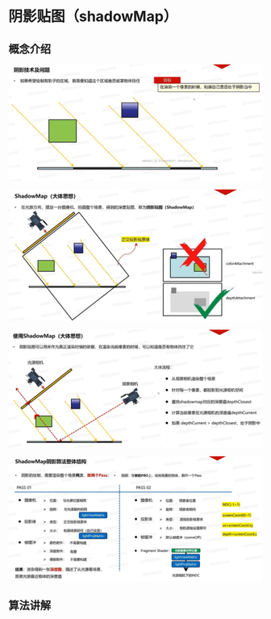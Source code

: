 # 阴影贴图（shadowMap）

## 概念介绍

![输入图片说明](/imgs/2025-02-24/Xystxk4pUs9EQxPo.png)

![输入图片说明](/imgs/2025-02-24/O5n74KyI0Xkk1SeU.png)

![输入图片说明](/imgs/2025-02-24/jClWSRHKAWXtbttH.png)

![输入图片说明](/imgs/2025-02-24/xkyqTo0dECcTTJ8m.png)

## 算法讲解
<!--stackedit_data:
eyJoaXN0b3J5IjpbMTYyNzU5MjQ2NiwtNjM5ODc0MjEyLC0xNz
I4NDg5NTU2LC0xMjQ5MDEzNjU0LC04Njk3MjQwMDldfQ==
-->